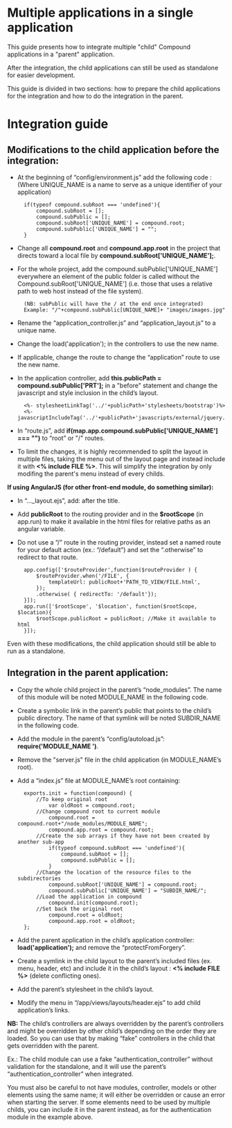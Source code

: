 Multiple applications in a single application
==============

This guide presents how to integrate multiple "child" Compound applications in a "parent" application.

After the integration, the child applications can still be used as standalone for easier development.

This guide is divided in two sections: how to prepare the child applications for the integration and how to do the integration in the parent.

Integration guide
==============

Modifications to the child application before the integration:
--------------

- At the beginning of “config/environment.js” add the following code :
	(Where UNIQUE_NAME is a name to serve as a unique identifier of your application)

		if(typeof compound.subRoot === 'undefined'){
		 	compound.subRoot = [];
		 	compound.subPublic = [];
		 	compound.subRoot['UNIQUE_NAME'] = compound.root;
		 	compound.subPublic['UNIQUE_NAME'] = "";
		}

- Change all **compound.root** and **compound.app.root** in the project that directs toward a local file by **compound.subRoot['UNIQUE_NAME'];**.
- For the whole project, add the compound.subPublic['UNIQUE_NAME'] everywhere an element of the public folder is called without the Compound.subRoot['UNIQUE_NAME']
	(i.e. those that uses a relative path to web host instead of the file system).
		
		(NB: subPublic will have the / at the end once integrated)
		Example: "/"+compound.subPublic[UNIQUE_NAME]+ "images/images.jpg"

- Rename the “application_controller.js” and “application_layout.js” to a unique name.
- Change the load('application'); in the controllers to use the new name.
- If applicable, change the route to change the “application” route to use the new name.
- In the application controller, add **this.publicPath = compound.subPublic['PRT'];** in a "before" statement and change the javascript and style inclusion in the child’s layout.
	
		<%- stylesheetLinkTag('../'+publicPath+'stylesheets/bootstrap')%>
		<%- javascriptIncludeTag('../'+publicPath+'javascripts/external/jquery.min')%>

- In “route.js”, add **if(map.app.compound.subPublic['UNIQUE_NAME'] === "")** to “root” or "/" routes.
- To limit the changes, it is highly recommended to split the layout in multiple files, taking the menu out of the layout page and instead include it with **<% include FILE %>**. This will simplify the integration by only modifing the parent's menu instead of every childs.

**If using AngularJS (for other front-end module, do something similar):**

- In “…_layout.ejs”, add: **<script>var publicRoot = "<%=publicPath%>";</script>** after the title.
- Add **publicRoot** to the routing provider and in the **$rootScope** (in app.run) to make it available in the html files for relative paths as an angular variable.
- Do not use a “/” route in the routing provider, instead set a named route for your default action (ex.: “/default”) and set the “.otherwise” to redirect to that route.
		
		app.config(['$routeProvider',function($routeProvider ) {
		 	$routeProvider.when('/FILE', {
				templateUrl: publicRoot+'PATH_TO_VIEW/FILE.html',
		 	});
		 	.otherwise( { redirectTo: '/default'});
		}]);
		app.run(['$rootScope', '$location', function($rootScope, $location){
		 	$rootScope.publicRoot = publicRoot;	//Make it available to html
		}]);

Even with these modifications, the child application should still be able to run as a standalone.

Integration in the parent application:
--------------

- Copy the whole child project in the parent’s “node_modules”. The name of this module will be noted MODULE_NAME in the following code.
- Create a symbolic link in the parent’s public that points to the child’s public directory.
	The name of that symlink will be noted SUBDIR_NAME in the following code.
- Add the module in the parent’s “config/autoload.js”: **require('MODULE_NAME ')**.
- Remove the "server.js" file in the child application (in MODULE_NAME’s root).
- Add a “index.js” file at MODULE_NAME’s root containing: 

		exports.init = function(compound) {
			//To keep original root
				var oldRoot = compound.root;
			//Change compound root to current module
				compound.root = compound.root+"/node_modules/MODULE_NAME";
				compound.app.root = compound.root;
			//Create the sub arrays if they have not been created by another sub-app
				if(typeof compound.subRoot === 'undefined'){
					compound.subRoot = [];
					compound.subPublic = [];
				}
			//Change the location of the resource files to the subdirectories
				compound.subRoot['UNIQUE_NAME'] = compound.root;
				compound.subPublic['UNIQUE_NAME'] = "SUBDIR_NAME/";
			//Load the application in compound
				compound.init(compound.root);
			//Set back the original root
				compound.root = oldRoot;
				compound.app.root = oldRoot;
		};

- Add the parent application in the child’s application controller: **load('application');** and remove the “protectFromForgery”.
- Create a symlink in the child layout to the parent’s included files (ex. menu, header, etc) and include it in the child’s layout : **<% include FILE %>** (delete conflicting ones).
- Add the parent’s stylesheet in the child’s layout.
- Modify the menu in “/app/views/layouts/header.ejs” to add child application’s links.

**NB:**	The child’s controllers are always overridden by the parent’s controllers and might be overridden by other child’s depending on the order they are loaded. So you can use that by making “fake” controllers in the child that gets overridden with the parent.

Ex.: The child module can use a fake “authentication_controller” without validation for the standalone, and it will use the parent’s “authentication_controller” when integrated.

You must also be careful to not have modules, controller, models or other elements using the same name; it will either be overridden or cause an error when starting the server. If some elements need to be used by multiple childs, you can include it in the parent instead, as for the authentication module in the example above.
